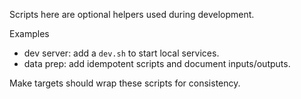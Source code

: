 Scripts here are optional helpers used during development.

Examples

- dev server: add a `dev.sh` to start local services.
- data prep: add idempotent scripts and document inputs/outputs.

Make targets should wrap these scripts for consistency.

